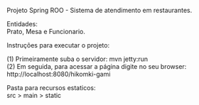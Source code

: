 Projeto Spring ROO - Sistema de atendimento em restaurantes.

Entidades: <br>
Prato, Mesa e Funcionario.

Instruções para executar o projeto:

(1) Primeiramente suba o servidor: mvn jetty:run <br>
(2) Em seguida, para acessar a página digite no seu browser: http://localhost:8080/hikomki-gami

Pasta para recursos estaticos: <br>
src > main > static
